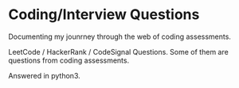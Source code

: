 # Coding/Interview Questions

Documenting my jounrney through the web of coding assessments. 

LeetCode / HackerRank / CodeSignal Questions.
Some of them are questions from coding assessments. 

Answered in python3. 
